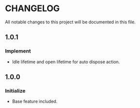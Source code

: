# CHANGELOG
All notable changes to this project will be documented in this file.

## 1.0.1
### Implement
* Idle lifetime and open lifetime for auto dispose action.

## 1.0.0
### Initialize
* Base feature included.

